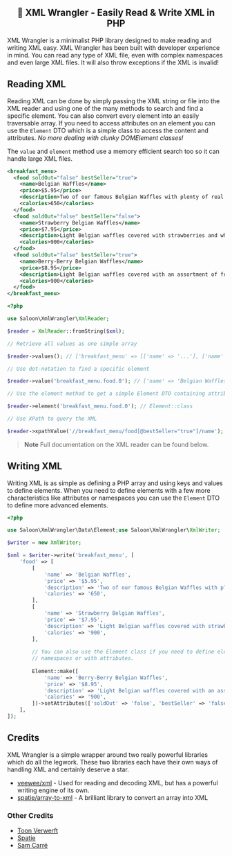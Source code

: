<div align="center">

## 🌵 XML Wrangler - Easily Read & Write XML in PHP

</div>

XML Wrangler is a minimalist PHP library designed to make reading and writing XML easy. XML Wrangler has been built with developer experience in mind. You can read any type of XML file, even with complex namespaces and even large XML files. It will also throw exceptions if the XML is invalid!

## Reading XML
Reading XML can be done by simply passing the XML string or file into the XML reader and using one of the many methods to search and find a specific element. 
You can also convert every element into an easily traversable array. If you need to access attributes on an element you can use
the `Element` DTO which is a simple class to access the content and attributes. *No more dealing with clunky DOMElement classes!*

The `value` and `element` method use a memory efficient search too so it can handle large XML files.

```xml
<breakfast_menu>
  <food soldOut="false" bestSeller="true">
    <name>Belgian Waffles</name>
    <price>$5.95</price>
    <description>Two of our famous Belgian Waffles with plenty of real maple syrup</description>
    <calories>650</calories>
  </food>
  <food soldOut="false" bestSeller="false">
    <name>Strawberry Belgian Waffles</name>
    <price>$7.95</price>
    <description>Light Belgian waffles covered with strawberries and whipped cream</description>
    <calories>900</calories>
  </food>
  <food soldOut="false" bestSeller="true">
    <name>Berry-Berry Belgian Waffles</name>
    <price>$8.95</price>
    <description>Light Belgian waffles covered with an assortment of fresh berries and whipped cream</description>
    <calories>900</calories>
  </food>
</breakfast_menu>
```



```php
<?php

use Saloon\XmlWrangler\XmlReader;

$reader = XmlReader::fromString($xml);

// Retrieve all values as one simple array

$reader->values(); // ['breakfast_menu' => [['name' => '...'], ['name' => '...'], ['name' => '...']]

// Use dot-notation to find a specific element

$reader->value('breakfast_menu.food.0'); // ['name' => 'Belgian Waffles', 'price' => '$5.95', ...]

// Use the element method to get a simple Element DTO containing attributes and content

$reader->element('breakfast_menu.food.0'); // Element::class

// Use XPath to query the XML

$reader->xpathValue('//breakfast_menu/food[@bestSeller="true"]/name'); // ['Belgian Waffles', 'Berry-Berry Belgian Waffles']
```

> **Note**
> Full documentation on the XML reader can be found below.

## Writing XML
Writing XML is as simple as defining a PHP array and using keys and values to define elements. When you need to define elements with a few more characteristics like attributes or namespaces you can use the `Element` DTO to define more advanced elements.

```php
<?php

use Saloon\XmlWrangler\Data\Element;use Saloon\XmlWrangler\XmlWriter;

$writer = new XmlWriter;

$xml = $writer->write('breakfast_menu', [
    'food' => [
        [
            'name' => 'Belgian Waffles',
            'price' => '$5.95',
            'description' => 'Two of our famous Belgian Waffles with plenty of real maple syrup',
            'calories' => '650',
        ],
        [
            'name' => 'Strawberry Belgian Waffles',
            'price' => '$7.95',
            'description' => 'Light Belgian waffles covered with strawberries and whipped cream',
            'calories' => '900',
        ],
        
        // You can also use the Element class if you need to define elements with
        // namespaces or with attributes.
        
        Element::make([
            'name' => 'Berry-Berry Belgian Waffles',
            'price' => '$8.95',
            'description' => 'Light Belgian waffles covered with an assortment of fresh berries and whipped cream',
            'calories' => '900',
        ])->setAttributes(['soldOut' => 'false', 'bestSeller' => 'false']),
    ],
]);
```

## Credits
XML Wrangler is a simple wrapper around two really powerful libraries which do all the legwork. These two libraries each have their own ways of
handling XML and certainly deserve a star.

- [veewee/xml](https://github.com/veewee/xml) - Used for reading and decoding XML, but has a powerful writing engine of its own.
- [spatie/array-to-xml](https://github.com/spatie/array-to-xml) - A brilliant library to convert an array into XML

### Other Credits

- [Toon Verwerft](https://github.com/veewee)
- [Spatie](https://github.com/spatie)
- [Sam Carré](https://github.com/sammyjo20)
